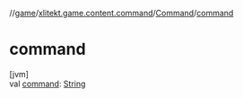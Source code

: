 //[game](../../../index.md)/[xlitekt.game.content.command](../index.md)/[Command](index.md)/[command](command.md)

# command

[jvm]\
val [command](command.md): [String](https://kotlinlang.org/api/latest/jvm/stdlib/kotlin/-string/index.html)
